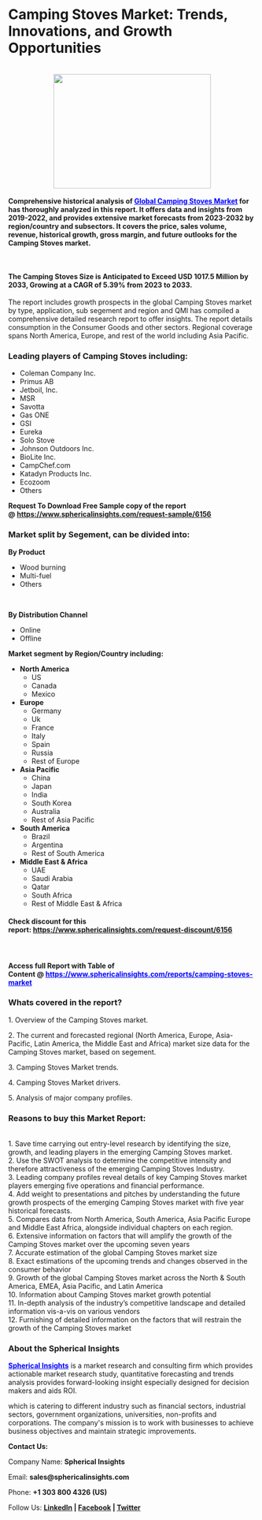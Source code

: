 <h1 class="post-title entry-title">Camping Stoves Market: Trends, Innovations, and Growth Opportunities</h1>
<div class="post-share-buttons post-share-buttons-top">&nbsp;
<div class="post-outer">
<div class="post">
<div id="post-body-4326572950582960540" class="post-body entry-content float-container">
<div class="separator" style="text-align: center;"><strong><a href="https://blogger.googleusercontent.com/img/a/AVvXsEjZz0HVizTEIs7njWK2TKIR3tuQH6Yp8zG3KTke0s-LC9U7TquP5yxtvbK-PyDN4jf5qKC5lA7kdzVUYxmyjm6eIct6Fxgc0TyXboPbJ1BJGuWCNCKhn1eucKJRdf-BFgDb0tEs3c1ksq6fkpHYEJCGvlY7Qgd5nYYIJ-TuwY-p33KEjE6Sun5vlQUYysdo"><img src="https://blogger.googleusercontent.com/img/a/AVvXsEjZz0HVizTEIs7njWK2TKIR3tuQH6Yp8zG3KTke0s-LC9U7TquP5yxtvbK-PyDN4jf5qKC5lA7kdzVUYxmyjm6eIct6Fxgc0TyXboPbJ1BJGuWCNCKhn1eucKJRdf-BFgDb0tEs3c1ksq6fkpHYEJCGvlY7Qgd5nYYIJ-TuwY-p33KEjE6Sun5vlQUYysdo" alt="" width="320" height="232" data-original-height="600" data-original-width="826" /></a></strong></div>
<strong><br />Comprehensive historical analysis of&nbsp;<span style="color: #0000ff;"><a style="color: #0000ff;" href="https://www.sphericalinsights.com/" target="_blank">Global Camping Stoves Market</a></span>&nbsp;for has thoroughly analyzed in this report. It offers data and insights from 2019-2022, and provides extensive market forecasts from 2023-2032 by region/country and subsectors. It covers the price, sales volume, revenue, historical growth, gross margin, and future outlooks for the Camping Stoves market.</strong>
<p>&nbsp;</p>
<h4><strong>The Camping Stoves Size is Anticipated to Exceed USD 1017.5 Million by 2033, Growing at a CAGR of 5.39% from 2023 to 2033.</strong></h4>
<p>The report includes growth prospects in the global Camping Stoves market by type, application, sub segement and region and QMI has compiled a comprehensive detailed research report to offer insights. The report details consumption in the Consumer Goods and other sectors. Regional coverage spans North America, Europe, and rest of the world including Asia Pacific.</p>
<h3><strong>Leading players of Camping Stoves including:</strong></h3>
<ul>
<li>Coleman Company Inc.</li>
<li>Primus AB</li>
<li>Jetboil, Inc.</li>
<li>MSR</li>
<li>Savotta</li>
<li>Gas ONE</li>
<li>GSI</li>
<li>Eureka</li>
<li>Solo Stove</li>
<li>Johnson Outdoors Inc.</li>
<li>BioLite Inc.</li>
<li>CampChef.com</li>
<li>Katadyn Products Inc.</li>
<li>Ecozoom</li>
<li>Others</li>
</ul>
<p><strong>Request To Download Free Sample copy of the report @&nbsp;<a href="https://www.sphericalinsights.com/request-sample/6156" target="_blank">https://www.sphericalinsights.com/request-sample/6156</a></strong></p>
<h3><strong>Market split by Segement, can be divided into:</strong></h3>
<p><strong>By Product</strong></p>
<ul>
<li>Wood burning</li>
<li>Multi-fuel</li>
<li>Others</li>
</ul>
<p>&nbsp;</p>
<p><strong>By Distribution Channel</strong></p>
<ul>
<li>Online</li>
<li>Offline</li>
</ul>
<p><strong>Market segment by Region/Country including:</strong></p>
<ul>
<li><strong>North America</strong>
<ul>
<li>US</li>
<li>Canada</li>
<li>Mexico</li>
</ul>
</li>
<li><strong>Europe</strong>
<ul>
<li>Germany</li>
<li>Uk</li>
<li>France</li>
<li>Italy</li>
<li>Spain</li>
<li>Russia</li>
<li>Rest of Europe</li>
</ul>
</li>
<li><strong>Asia Pacific</strong>
<ul>
<li>China</li>
<li>Japan</li>
<li>India</li>
<li>South Korea</li>
<li>Australia</li>
<li>Rest of Asia Pacific</li>
</ul>
</li>
<li><strong>South America</strong>
<ul>
<li>Brazil</li>
<li>Argentina</li>
<li>Rest of South America</li>
</ul>
</li>
<li><strong>Middle East &amp; Africa</strong>
<ul>
<li>UAE</li>
<li>Saudi Arabia</li>
<li>Qatar</li>
<li>South Africa</li>
<li>Rest of Middle East &amp; Africa</li>
</ul>
</li>
</ul>
<h4>Check discount for this report:&nbsp;<a href="https://www.sphericalinsights.com/request-discount/6156" target="_blank">https://www.sphericalinsights.com/request-discount/6156</a></h4>
<p>&nbsp;</p>
<h4>Access full Report with Table of Content&nbsp;@&nbsp;<span style="color: #0000ff;"><a style="color: #0000ff;" href="https://www.sphericalinsights.com/reports/camping-stoves-market" target="_blank">https://www.sphericalinsights.com/reports/camping-stoves-market</a></span></h4>
<h3><strong>Whats covered in the report?</strong></h3>
<p>1. Overview of the Camping Stoves market.</p>
<p>2. The current and forecasted regional (North America, Europe, Asia-Pacific, Latin America, the Middle East and Africa) market size data for the Camping Stoves market, based on segement.</p>
<p>3. Camping Stoves Market trends.</p>
<p>4. Camping Stoves Market drivers.</p>
<p>5. Analysis of major company profiles.</p>
<h3><strong>Reasons to buy this Market Report:</strong></h3>
<p><br />1. Save time carrying out entry-level research by identifying the size, growth, and leading players in the emerging Camping Stoves market.<br />2. Use the SWOT analysis to determine the competitive intensity and therefore attractiveness of the emerging Camping Stoves Industry.<br />3. Leading company profiles reveal details of key Camping Stoves market players emerging five operations and financial performance.<br />4. Add weight to presentations and pitches by understanding the future growth prospects of the emerging Camping Stoves market with five year historical forecasts.<br />5. Compares data from North America, South America, Asia Pacific Europe and Middle East Africa, alongside individual chapters on each region.<br />6. Extensive information on factors that will amplify the growth of the Camping Stoves market over the upcoming seven years<br />7. Accurate estimation of the global Camping Stoves market size<br />8. Exact estimations of the upcoming trends and changes observed in the consumer behavior<br />9. Growth of the global Camping Stoves market across the North &amp; South America, EMEA, Asia Pacific, and Latin America<br />10. Information about Camping Stoves market growth potential<br />11. In-depth analysis of the industry&rsquo;s competitive landscape and detailed information vis-a-vis on various vendors<br />12. Furnishing of detailed information on the factors that will restrain the growth of the Camping Stoves market</p>
<h3><strong>About the Spherical Insights</strong></h3>
<p><span style="color: #0000ff;"><strong><a style="color: #0000ff;" href="https://www.sphericalinsights.com/" target="_blank">Spherical Insights</a></strong></span>&nbsp;is a market research and consulting firm which provides actionable market research study, quantitative forecasting and trends analysis provides forward-looking insight especially designed for decision makers and aids ROI.</p>
<p>which is catering to different industry such as financial sectors, industrial sectors, government organizations, universities, non-profits and corporations. The company's mission is to work with businesses to achieve business objectives and maintain strategic improvements.</p>
<p><strong>Contact Us:</strong></p>
<p>Company Name:&nbsp;<strong>Spherical Insights</strong></p>
<p>Email:&nbsp;<strong>sales@sphericalinsights.com</strong></p>
<p>Phone:&nbsp;<strong>+1 303 800 4326 (US)</strong></p>
<p>Follow Us:&nbsp;<strong><a href="https://www.linkedin.com/company/spherical-insight/"><u>LinkedIn</u></a>&nbsp;|&nbsp;<a href="https://www.facebook.com/sphericalinsights22"><u>Facebook</u></a>&nbsp;|&nbsp;<a href="https://twitter.com/SInsights_US"><u>Twitter</u></a></strong></p>
</div>
<div class="post-bottom">&nbsp;</div>
</div>
</div>
<section id="comments" class="comments embed" data-num-comments="0"><a name="comments"></a></section>
</div>
<div class="post-header">&nbsp;</div>
